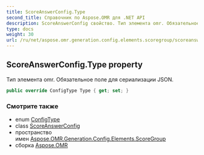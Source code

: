 ```yaml
---
title: ScoreAnswerConfig.Type
second_title: Справочник по Aspose.OMR для .NET API
description: ScoreAnswerConfig свойство. Тип элемента omr. Обязательное поле для сериализации JSON.
type: docs
weight: 30
url: /ru/net/aspose.omr.generation.config.elements.scoregroup/scoreanswerconfig/type/
---
```

## ScoreAnswerConfig.Type property

Тип элемента omr. Обязательное поле для сериализации JSON.

```csharp
public override ConfigType Type { get; set; }
```

### Смотрите также

* enum [ConfigType](../../../aspose.omr.generation.config.enums/configtype/)
* class [ScoreAnswerConfig](../)
* пространство имен [Aspose.OMR.Generation.Config.Elements.ScoreGroup](../../scoreanswerconfig/)
* сборка [Aspose.OMR](../../../)


